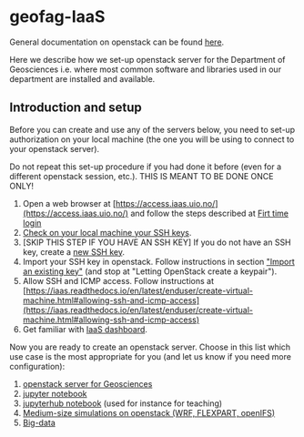# geofag-IaaS

General documentation on openstack can be found [here](https://iaas.readthedocs.io/en/latest/project/index.html).

Here we describe how we set-up openstack server for the Department of
 Geosciences i.e. where most common software and libraries used in our department are installed and available.

## Introduction and setup

Before you can create and use any of the servers below, you need to set-up authorization on your local machine (the one you will be using to connect to your openstack server).

Do not repeat this set-up procedure if you had done it before (even for a different openstack session, etc.). THIS IS MEANT TO BE DONE ONCE ONLY!

1. Open a web browser at [https://access.iaas.uio.no/](https://access.iaas.uio.no/) and follow the steps described at [Firt time login](https://iaas.readthedocs.io/en/latest/enduser/login.html#first-time-login)
2. [Check on your local machine your SSH keys](https://help.github.com/articles/checking-for-existing-ssh-keys/). 
3. [SKIP THIS STEP IF YOU HAVE AN SSH KEY] If you do not have an SSH key, create a [new SSH key](https://help.github.com/articles/generating-a-new-ssh-key-and-adding-it-to-the-ssh-agent/). 
4. Import your SSH key in openstack. Follow instructions in section ["Import an existing key"](https://iaas.readthedocs.io/en/latest/enduser/create-virtual-machine.html#importing-an-existing-key) (and stop at "Letting OpenStack create a keypair").
5. Allow SSH and ICMP access. Follow instructions at [https://iaas.readthedocs.io/en/latest/enduser/create-virtual-machine.html#allowing-ssh-and-icmp-access](https://iaas.readthedocs.io/en/latest/enduser/create-virtual-machine.html#allowing-ssh-and-icmp-access)
5. Get familiar with [IaaS dashboard](https://iaas.readthedocs.io/en/latest/enduser/dashboard.html).


Now you are ready to create an openstack server. Choose in this list which use case is the most appropriate for you (and let us know if you need more configuration):

1. [openstack server for Geosciences](config/gp_geofag.md)
2. [jupyter notebook](config/jupyter.md)
3. [jupyterhub notebook](config/jupyterhub.md) (used for instance for teaching)
3. [Medium-size simulations on openstack (WRF, FLEXPART, openIFS)](config/simulations.md)
4. [Big-data](config/bd.md)

